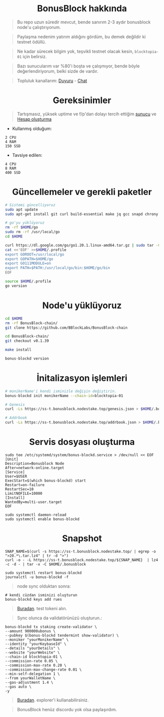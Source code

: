 <h1 align="center"> BonusBlock hakkında </h1>

> Bu repo uzun süredir mevcut, bende sanırım 2-3 aydır bonusblock node'u çalıştırıyorum.

> Paylaşma nedenim yatırım aldığını gördüm, bu demek değildir ki testnet ödüllü.

> Ne kadar sürecek bilgim yok, teşvikli testnet olacak kesin, `blocktopia-01` için belirsiz.

> Bazı sunucularım var %80'i boşta ve çalışmıyor, bende böyle değerlendiriyorum, belki sizde de vardır.

> Topluluk kanallarım: [Duyuru](https://t.me/RuesAnnouncement) - [Chat](https://t.me/RuesChat)

<h1 align="center"> Gereksinimler </h1>

> Tartışmasız, yüksek uptime ve f/p'dan dolayı tercih ettiğim [sunucu](https://github.com/ruesandora/Hetzner) ve [Hesap oluşturma](https://hetzner.cloud/?ref=gIFAhUnYYjD3)

* Kullanmış olduğum:
```
2 CPU
4 RAM
150 SSD
```

* Tavsiye edilen:
```
4 CPU
8 RAM
400 SSD
```

<h1 align="center"> Güncellemeler ve gerekli paketler </h1>

```sh
# Sistemi güncelliyoruz
sudo apt update
sudo apt-get install git curl build-essential make jq gcc snapd chrony lz4 tmux unzip bc -y

# go'yu yüklüyoruz
rm -rf $HOME/go
sudo rm -rf /usr/local/go
cd $HOME

curl https://dl.google.com/go/go1.20.1.linux-amd64.tar.gz | sudo tar -C/usr/local -zxvf -
cat <<'EOF' >>$HOME/.profile
export GOROOT=/usr/local/go
export GOPATH=$HOME/go
export GO111MODULE=on
export PATH=$PATH:/usr/local/go/bin:$HOME/go/bin
EOF

source $HOME/.profile
go version
```

<h1 align="center"> Node'u yüklüyoruz </h1>

```sh
cd $HOME
rm -rf BonusBlock-chain/
git clone https://github.com/BBlockLabs/BonusBlock-chain

cd BonusBlock-chain/
git checkout v0.1.39

make install

bonus-blockd version
```

<h1 align="center"> İnitalizasyon işlemleri </h1>

```sh
# monikerName'i kendi isminizle değişin değiştirin.
bonus-blockd init monikerName --chain-id=blocktopia-01

# Genesis
curl -Ls https://ss-t.bonusblock.nodestake.top/genesis.json > $HOME/.bonusblock/config/genesis.json 

# Addrbook
curl -Ls https://ss-t.bonusblock.nodestake.top/addrbook.json > $HOME/.bonusblock/config/addrbook.json
```

<h1 align="center"> Servis dosyası oluşturma </h1>

```
sudo tee /etc/systemd/system/bonus-blockd.service > /dev/null << EOF
[Unit]
Description=Bonusblock Node
After=network-online.target
[Service]
User=$USER
ExecStart=$(which bonus-blockd) start
Restart=on-failure
RestartSec=10
LimitNOFILE=10000
[Install]
WantedBy=multi-user.target
EOF

sudo systemctl daemon-reload
sudo systemctl enable bonus-blockd
```

<h1 align="center"> Snapshot </h1>

```
SNAP_NAME=$(curl -s https://ss-t.bonusblock.nodestake.top/ | egrep -o ">20.*\.tar.lz4" | tr -d ">")
curl -o - -L https://ss-t.bonusblock.nodestake.top/${SNAP_NAME}  | lz4 -c -d - | tar -x -C $HOME/.bonusblock

sudo systemctl restart bonus-blockd
journalctl -u bonus-blockd -f
```

> node sync olduktan sonra:

```
# kendi cüzdan isminizi oluşturun
bonus-blockd keys add rues
```

> [Buradan](https://faucet.bonusblock.io/). test tokeni alın.

> Sync olunca da validatörünüzü oluşturun.:

```
bonus-blockd tx staking create-validator \
--amount 900000ubonus \
--pubkey $(bonus-blockd tendermint show-validator) \
--moniker "yourMonikerName" \
--identity "yourKeybaseId" \
--details "yourDetails" \
--website "yourWebsite" \
--chain-id blocktopia-01 \
--commission-rate 0.05 \
--commission-max-rate 0.20 \
--commission-max-change-rate 0.01 \
--min-self-delegation 1 \
--from yourWalletName \
--gas-adjustment 1.4 \
--gas auto \
-y
```

> [Buradan](https://explorer.nodestake.top/bonusblock-testnet/staking/bonusvaloper1du5pqppjfcrmdcm9js28sc6nqhvg4wfx6qfwck). explorer'i kullanabilirsiniz.

> BonusBlock henüz discordu yok olsa paylaşırdım.











